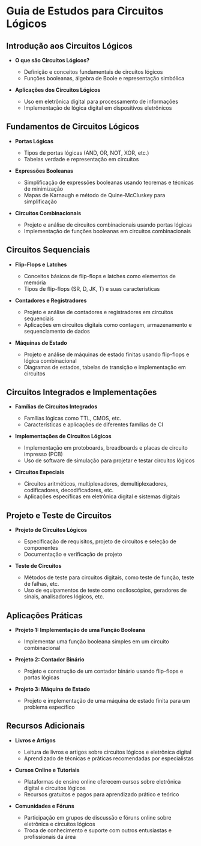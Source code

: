 # Guia de Estudos para Circuitos Lógicos

## Introdução aos Circuitos Lógicos

- **O que são Circuitos Lógicos?**
  - Definição e conceitos fundamentais de circuitos lógicos
  - Funções booleanas, álgebra de Boole e representação simbólica

- **Aplicações dos Circuitos Lógicos**
  - Uso em eletrônica digital para processamento de informações
  - Implementação de lógica digital em dispositivos eletrônicos

## Fundamentos de Circuitos Lógicos

- **Portas Lógicas**
  - Tipos de portas lógicas (AND, OR, NOT, XOR, etc.)
  - Tabelas verdade e representação em circuitos

- **Expressões Booleanas**
  - Simplificação de expressões booleanas usando teoremas e técnicas de minimização
  - Mapas de Karnaugh e método de Quine-McCluskey para simplificação

- **Circuitos Combinacionais**
  - Projeto e análise de circuitos combinacionais usando portas lógicas
  - Implementação de funções booleanas em circuitos combinacionais

## Circuitos Sequenciais

- **Flip-Flops e Latches**
  - Conceitos básicos de flip-flops e latches como elementos de memória
  - Tipos de flip-flops (SR, D, JK, T) e suas características

- **Contadores e Registradores**
  - Projeto e análise de contadores e registradores em circuitos sequenciais
  - Aplicações em circuitos digitais como contagem, armazenamento e sequenciamento de dados

- **Máquinas de Estado**
  - Projeto e análise de máquinas de estado finitas usando flip-flops e lógica combinacional
  - Diagramas de estados, tabelas de transição e implementação em circuitos

## Circuitos Integrados e Implementações

- **Famílias de Circuitos Integrados**
  - Famílias lógicas como TTL, CMOS, etc.
  - Características e aplicações de diferentes famílias de CI

- **Implementações de Circuitos Lógicos**
  - Implementação em protoboards, breadboards e placas de circuito impresso (PCB)
  - Uso de software de simulação para projetar e testar circuitos lógicos

- **Circuitos Especiais**
  - Circuitos aritméticos, multiplexadores, demultiplexadores, codificadores, decodificadores, etc.
  - Aplicações específicas em eletrônica digital e sistemas digitais

## Projeto e Teste de Circuitos

- **Projeto de Circuitos Lógicos**
  - Especificação de requisitos, projeto de circuitos e seleção de componentes
  - Documentação e verificação de projeto

- **Teste de Circuitos**
  - Métodos de teste para circuitos digitais, como teste de função, teste de falhas, etc.
  - Uso de equipamentos de teste como osciloscópios, geradores de sinais, analisadores lógicos, etc.

## Aplicações Práticas

- **Projeto 1: Implementação de uma Função Booleana**
  - Implementar uma função booleana simples em um circuito combinacional

- **Projeto 2: Contador Binário**
  - Projeto e construção de um contador binário usando flip-flops e portas lógicas

- **Projeto 3: Máquina de Estado**
  - Projeto e implementação de uma máquina de estado finita para um problema específico

## Recursos Adicionais

- **Livros e Artigos**
  - Leitura de livros e artigos sobre circuitos lógicos e eletrônica digital
  - Aprendizado de técnicas e práticas recomendadas por especialistas

- **Cursos Online e Tutoriais**
  - Plataformas de ensino online oferecem cursos sobre eletrônica digital e circuitos lógicos
  - Recursos gratuitos e pagos para aprendizado prático e teórico

- **Comunidades e Fóruns**
  - Participação em grupos de discussão e fóruns online sobre eletrônica e circuitos lógicos
  - Troca de conhecimento e suporte com outros entusiastas e profissionais da área
